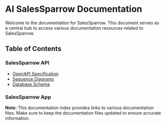 # AI SalesSparrow Documentation

Welcome to the documentation for SalesSparrow. This document serves as a central hub to access various documentation resources related to SalesSparrow.

## Table of Contents

### SalesSparrow API
- [OpenAPI Specification](#https://github.com/TrueSparrowSystems/AI-SalesSparrow-Docs/blob/master/openapiSpecifications/index.md)
- [Sequence Diagrams](#https://github.com/TrueSparrowSystems/AI-SalesSparrow-Docs/blob/master/sequenceDiagrams/index.md)
- [Database Schema](#https://github.com/TrueSparrowSystems/AI-SalesSparrow-Docs/blob/master/dbSchema.dbml)

### SalesSparrow App

**Note:** This documentation index provides links to various documentation files. Make sure to keep the documentation files updated to ensure accurate information.